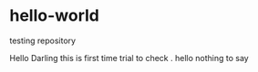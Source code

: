 # hello-world
testing repository

Hello Darling
this is first time trial to check .
hello nothing to say
